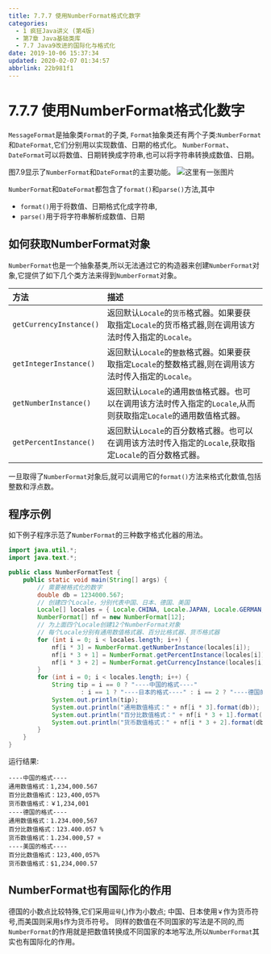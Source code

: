 ```yaml
---
title: 7.7.7 使用NumberFormat格式化数字
categories: 
  - 1 疯狂Java讲义 (第4版)
  - 第7章 Java基础类库
  - 7.7 Java9改进的国际化与格式化
date: 2019-10-06 15:37:34
updated: 2020-02-07 01:34:57
abbrlink: 22b981f1
---
```

# 7.7.7 使用NumberFormat格式化数字 #
`MessageFormat`是抽象类`Format`的子类, `Format`抽象类还有两个子类:`NumberFormat`和`DateFormat`,它们分别用以实现数值、日期的格式化。 `NumberFormat`、`DateFormat`可以将数值、日期转换成字符串,也可以将字符串转换成数值、日期。

图7.9显示了`NumberFormat`和`DateFormat`的主要功能。
![这里有一张图片](https://image-1257720033.cos.ap-shanghai.myqcloud.com/blog/readbooknote/FangKuangJavaJiangYi4/ch7/1.png)

`NumberFormat`和`DateFormat`都包含了`format()`和`parse()`方法,其中
- `format()`用于将数值、日期格式化成字符串, 
- `parse()`用于将字符串解析成数值、日期

## 如何获取NumberFormat对象 ##
`NumberFormat`也是一个抽象基类,所以无法通过它的构造器来创建`NumberFormat`对象,它提供了如下几个类方法来得到`NumberFormat`对象。

|方法|描述|
|:---|:---|
|`getCurrencyInstance()`|返回默认`Locale`的`货币`格式器。如果要获取指定`Locale`的货币格式器,则在调用该方法时传入指定的`Locale`。|
|`getIntegerInstance()`|返回默认`Locale`的`整数`格式器。如果要获取指定`Locale`的整数格式器,则在调用该方法时传入指定的`Locale`。|
|`getNumberInstance()`|返回默认`Locale`的通用`数值`格式器。也可以在调用该方法时传入指定的`Locale`,从而则获取指定`Locale`的通用数值格式器。|
|`getPercentInstance()`|返回默认`Locale`的百分数格式器。也可以在调用该方法时传入指定的`Locale`,获取指定`Locale`的百分数格式器。|

一旦取得了`NumberFormat`对象后,就可以调用它的`format()`方法来格式化数值,包括整数和浮点数。

## 程序示例 ##
如下例子程序示范了`NumberFormat`的三种数字格式化器的用法。
```java
import java.util.*;
import java.text.*;

public class NumberFormatTest {
    public static void main(String[] args) {
        // 需要被格式化的数字
        double db = 1234000.567;
        // 创建四个Locale，分别代表中国、日本、德国、美国
        Locale[] locales = { Locale.CHINA, Locale.JAPAN, Locale.GERMAN, Locale.US };
        NumberFormat[] nf = new NumberFormat[12];
        // 为上面四个Locale创建12个NumberFormat对象
        // 每个Locale分别有通用数值格式器、百分比格式器、货币格式器
        for (int i = 0; i < locales.length; i++) {
            nf[i * 3] = NumberFormat.getNumberInstance(locales[i]);
            nf[i * 3 + 1] = NumberFormat.getPercentInstance(locales[i]);
            nf[i * 3 + 2] = NumberFormat.getCurrencyInstance(locales[i]);
        }
        for (int i = 0; i < locales.length; i++) {
            String tip = i == 0 ? "----中国的格式----"
                    : i == 1 ? "----日本的格式----" : i == 2 ? "----德国的格式----" : "----美国的格式----";
            System.out.println(tip);
            System.out.println("通用数值格式：" + nf[i * 3].format(db));
            System.out.println("百分比数值格式：" + nf[i * 3 + 1].format(db));
            System.out.println("货币数值格式：" + nf[i * 3 + 2].format(db));
        }
    }
}
```
运行结果:
```
----中国的格式----
通用数值格式：1,234,000.567
百分比数值格式：123,400,057%
货币数值格式：￥1,234,001
----德国的格式----
通用数值格式：1.234.000,567
百分比数值格式：123.400.057 %
货币数值格式：1.234.000,57 ¤
----美国的格式----
百分比数值格式：123,400,057%
货币数值格式：$1,234,000.57
```

## NumberFormat也有国际化的作用 ##
德国的小数点比较特殊,它们采用`逗号`(,)作为小数点;
中国、日本使用`￥`作为货币符号,而美国则采用`$`作为货币符号。
同样的数值在不同国家的写法是不同的,而`NumberFormat`的作用就是把数值转换成不同国家的本地写法,所以`NumberFormat`其实也有国际化的作用。

